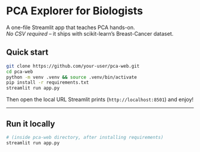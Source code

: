 # PCA Explorer for Biologists

A one-file Streamlit app that teaches PCA hands-on.  
*No CSV required* – it ships with scikit-learn’s Breast-Cancer dataset.

## Quick start

```bash
git clone https://github.com/your-user/pca-web.git
cd pca-web
python -m venv .venv && source .venv/bin/activate
pip install -r requirements.txt
streamlit run app.py
```

Then open the local URL Streamlit prints (`http://localhost:8501`) and enjoy!


---

##  Run it locally

```bash
# (inside pca-web directory, after installing requirements)
streamlit run app.py

